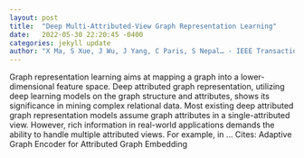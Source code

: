 ```yaml
---
layout: post
title:  "Deep Multi-Attributed-View Graph Representation Learning"
date:   2022-05-30 22:20:45 -0400
categories: jekyll update
author: "X Ma, S Xue, J Wu, J Yang, C Paris, S Nepal… - IEEE Transactions on …, 2022"
---
```

Graph representation learning aims at mapping a graph into a lower-dimensional feature space. Deep attributed graph representation, utilizing deep learning models on the graph structure and attributes, shows its significance in mining complex relational data. Most existing deep attributed graph representation models assume graph attributes in a single-attributed view. However, rich information in real-world applications demands the ability to handle multiple attributed views. For example, in … Cites: ‪Adaptive Graph Encoder for Attributed Graph Embedding‬